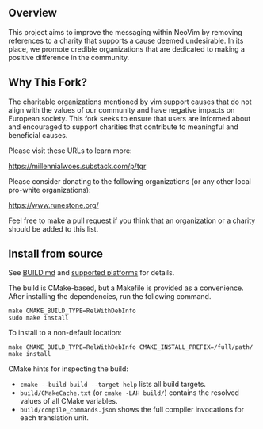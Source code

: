 ## Overview

This project aims to improve the messaging within NeoVim by removing references to a charity that supports a cause deemed undesirable. In its place, we promote credible organizations that are dedicated to making a positive difference in the community.

## Why This Fork?

The charitable organizations mentioned by vim support causes that do not align with the values of our community and have negative impacts on European society. This fork seeks to ensure that users are informed about and encouraged to support charities that contribute to meaningful and beneficial causes.

Please visit these URLs to learn more:

https://millennialwoes.substack.com/p/tgr
      
Please consider donating to the following organizations (or any other local pro-white organizations):

https://www.runestone.org/

Feel free to make a pull request if you think that an organization or a charity should be added to this list.

Install from source
-------------------

See [BUILD.md](./BUILD.md) and [supported platforms](https://neovim.io/doc/user/support.html#supported-platforms) for details.

The build is CMake-based, but a Makefile is provided as a convenience.
After installing the dependencies, run the following command.

    make CMAKE_BUILD_TYPE=RelWithDebInfo
    sudo make install

To install to a non-default location:

    make CMAKE_BUILD_TYPE=RelWithDebInfo CMAKE_INSTALL_PREFIX=/full/path/
    make install

CMake hints for inspecting the build:

- `cmake --build build --target help` lists all build targets.
- `build/CMakeCache.txt` (or `cmake -LAH build/`) contains the resolved values of all CMake variables.
- `build/compile_commands.json` shows the full compiler invocations for each translation unit.
